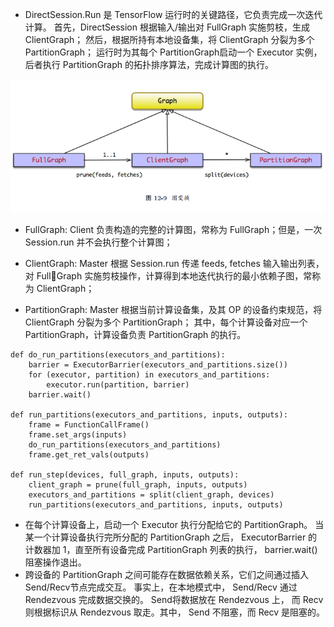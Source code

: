 
* DirectSession.Run 是 TensorFlow 运行时的关键路径，它负责完成一次迭代计算。
首先，DirectSession 根据输入/输出对 FullGraph 实施剪枝，生成 ClientGraph；
然后，根据所持有本地设备集，将 ClientGraph 分裂为多个 PartitionGraph；
运行时为其每个 PartitionGraph启动一个 Executor 实例，后者执行 PartitionGraph 的拓扑排序算法，完成计算图的执行。

![tensorflow_model_run_图变换](readme/08.370-图变换.png)

* FullGraph: Client 负责构造的完整的计算图，常称为 FullGraph；但是，一次 Session.run 并不会执行整个计算图；

* ClientGraph: Master 根据 Session.run 传递 feeds, fetches 输入输出列表，
对 FullGraph 实施剪枝操作，计算得到本地迭代执行的最小依赖子图，常称为 ClientGraph；

* PartitionGraph: Master 根据当前计算设备集，及其 OP 的设备约束规范，将 ClientGraph 分裂为多个 PartitionGraph；
其中，每个计算设备对应一个 PartitionGraph，计算设备负责 PartitionGraph 的执行。

```
def do_run_partitions(executors_and_partitions):
    barrier = ExecutorBarrier(executors_and_partitions.size())
    for (executor, partition) in executors_and_partitions:
        executor.run(partition, barrier)
    barrier.wait()
    
def run_partitions(executors_and_partitions, inputs, outputs):
    frame = FunctionCallFrame()
    frame.set_args(inputs)
    do_run_partitions(executors_and_partitions)
    frame.get_ret_vals(outputs)
    
def run_step(devices, full_graph, inputs, outputs):
    client_graph = prune(full_graph, inputs, outputs)
    executors_and_partitions = split(client_graph, devices)
    run_partitions(executors_and_partitions, inputs, outputs)
```
* 在每个计算设备上，启动一个 Executor 执行分配给它的 PartitionGraph。
当某一个计算设备执行完所分配的 PartitionGraph 之后， ExecutorBarrier 的计数器加 1，直至所有设备完成 PartitionGraph 列表的执行，
barrier.wait() 阻塞操作退出。
* 跨设备的 PartitionGraph 之间可能存在数据依赖关系，它们之间通过插入 Send/Recv节点完成交互。
事实上，在本地模式中， Send/Recv 通过 Rendezvous 完成数据交换的。 Send将数据放在 Rendezvous 上，
而 Recv 则根据标识从 Rendezvous 取走。其中， Send 不阻塞，而 Recv 是阻塞的。